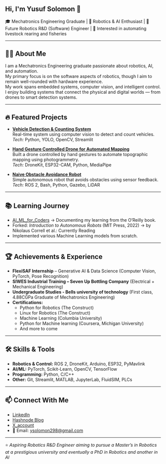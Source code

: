## Hi, I'm Yusuf Solomon 👋  
🎓 Mechatronics Engineering Graduate | 🤖 Robotics & AI Enthusiast | 🚀 Future Robotics R&D (Software) Engineer | 🌱 Interested in automating livestock rearing and fisheries  

---

## 👨‍💻 About Me  
I am a Mechatronics Engineering graduate passionate about robotics, AI, and automation.  
My primary focus is on the software aspects of robotics, though I aim to remain well-rounded with hardware experience.  
My work spans embedded systems, computer vision, and intelligent control.  
I enjoy building systems that connect the physical and digital worlds — from drones to smart detection systems.  

---

## 🔥 Featured Projects  

- **[Vehicle Detection & Counting System](https://github.com/Badaszz/Vehicle-Detection-And-Counting)**  
  Real-time system using computer vision to detect and count vehicles.  
  *Tech:* Python, YOLO, OpenCV, Streamlit  

- **[Hand Gesture Controlled Drone for Automated Mapping](https://github.com/Badaszz/Hand_gesture_controlled_drone_for_topographic_mapping)**  
  Built a drone controlled by hand gestures to automate topographic mapping using photogrammetry.  
  *Tech:* DroneKit, ESP32-CAM, Python, MediaPipe  

- **[Naive Obstacle Avoidance Robot](https://github.com/Badaszz/Naive-Obstacle-Avoidance-Robot-ROS-2-)**  
  Simple autonomous robot that avoids obstacles using sensor feedback.  
  *Tech:* ROS 2, Bash, Python, Gazebo, LiDAR  

---
## 📚 Learning Journey  

- [AI_ML_for_Coders]((https://github.com/Badaszz/ML_AI_for_coders)) → Documenting my learning from the O’Reilly book.  
- Forked: *Introduction to Autonomous Robots* (MIT Press, 2022) → by Nikolaus Correll et al.: Currently Reading
- Implemented various Machine Learning models from scratch.  


---

## 🏆 Achievements & Experience  

- **FlexiSAF Internship** – Generative AI & Data Science (Computer Vision, PyTorch, Pose Recognition)  
- **SIWES Industrial Training – Seven Up Bottling Company** (Electrical + Mechanical Engineering)
- **Undergraduate Studies - Bells university of technology** (First class, 4.88CGPa Graduate of Mechatronics Engineering)
- **Certifications:**  
  - Python for Robotics (The Construct)  
  - Linux for Robotics (The Construct)  
  - Machine Learning (Columbia University)
  - Python for Machine learning (Coursera, Michigan University)
  - And more to come
---

## 🛠️ Skills & Tools  

- **Robotics & Control:** ROS 2, DroneKit, Arduino, ESP32, PyMavlink  
- **AI/ML:** PyTorch, Scikit-Learn, OpenCV, TensorFlow  
- **Programming:** Python, C/C++  
- **Other:** Git, Streamlit, MATLAB, JupyterLab, FluidSIM, PLCs  


---

## 📫 Connect With Me  

- [LinkedIn](www.linkedin.com/in/yusuf-solomon)  
- [Hashnode Blog](https://ysolomon.hashnode.dev/)  
- [X_account](https://x.com/I_BadaSZ)  
- 📧 Email: ysolomon298@gmail.com  

---

⭐️ *Aspiring Robotics R&D Engineer aiming to pursue a Master’s in Robotics at a prestigious university and eventually a PhD in Robotics and another in AI*  

